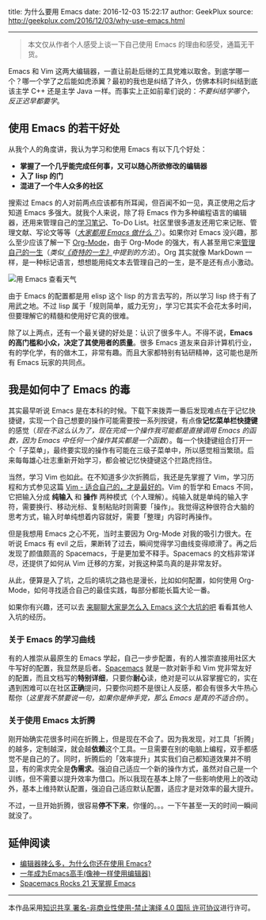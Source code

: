 title: 为什么要用 Emacs
date: 2016-12-03 15:22:17
author: GeekPlux
source: http://geekplux.com/2016/12/03/why-use-emacs.html

---

> 本文仅从作者个人感受上谈一下自己使用 Emacs 的理由和感受，通篇无干货。

Emacs 和 Vim 这两大编辑器，一直让前赴后继的工具党难以取舍。到底学哪一个？哪一个学了之后能如虎添翼？最初的我也是纠结了许久，仿佛本科时纠结到底该主学 C++ 还是主学 Java 一样。而事实上正如前辈们说的：*不要纠结学哪个，反正迟早都要学*。


## 使用 Emacs 的若干好处

从我个人的角度讲，我认为学习和使用 Emacs 有以下几个好处：

- **掌握了一个几乎能完成任何事，又可以随心所欲修改的编辑器**
- **入了 lisp 的门**
- **混进了一个牛人众多的社区**

搜索过 Emacs 的人对前两点应该都有所耳闻，但百闻不如一见，真正使用之后才知道 Emacs 多强大。就我个人来说，除了将 Emacs 作为多种编程语言的编辑器，还用来管理自己的[学习笔记](http://geekplux.com/wiki)、To-Do List。社区里很多道友还用它来记账、管理文献、写论文等等（*[大家都用 Emacs 做什么？](https://emacs-china.org/t/emacs/61)*）。如果你对 Emacs 没兴趣，那么至少应该了解一下 [Org-Mode](http://orgmode.org/)，由于 Org-Mode 的强大，有人甚至用它来[管理自己的一生](http://doc.norang.ca/org-mode.html)（*类似[《奇特的一生》](https://book.douban.com/subject/1115353/)中提到的方法*）。Org 其实就像 MarkDown 一样，是一种标记语言，想想能用纯文本去管理自己的一生，是不是还有点小激动。

![用 Emacs 查看天气](https://emacs-china.org/uploads/default/original/1X/606931976e4756474b5654f33e74171250d63c3e.jpeg)

由于 Emacs 的配置都是用 elisp 这个 lisp 的方言去写的，所以学习 lisp 终于有了用武之地。不过 lisp 属于「规则简单，威力无穷」，学习它其实不会花太多时间，但要理解它的精髓和使用好它真的很难。

除了以上两点，还有一个最关键的好处是：认识了很多牛人。不得不说，**Emacs 的高门槛和小众，决定了其使用者的质量**。很多 Emacs 道友来自非计算机行业，有的学化学，有的做木工，非常有趣。而且大家都特别有钻研精神，这可能也是所有 Emacs 玩家的共同点。


## 我是如何中了 Emacs 的毒

其实最早听说 Emacs 是在本科的时候。下载下来拨弄一番后发现难点在于记忆快捷键，实现一个自己想要的操作可能需要按一系列按键，有点像**记忆菜单栏快捷键**的感觉（*现在不这么认为了，现在完成一个操作我可能都是直接调用 Emacs 的函数，因为 Emacs 中任何一个操作其实都是一个函数*）。每一个快捷键组合打开一个「子菜单」，最终要实现的操作有可能在三级子菜单中，所以感觉相当繁琐。后来每每雄心壮志重新开始学习，都会被记忆快捷键这个拦路虎挡住。

当然，学习 Vim 也如此。在不知道多少次折腾后，我还是先掌握了 Vim，学习历程和方式参见这篇 [Vim - 适合自己的，才是最好的](http://geekplux.com/2015/06/06/vim-those-fit-yourself-are-the-best.html)。Vim 的哲学和 Emacs 不同，它把输入分成 **纯输入** 和 **操作** 两种模式（个人理解）。纯输入就是单纯的输入字符，需要换行、移动光标、复制粘贴时则需要「操作」。我觉得这种很符合大脑的思考方式，输入时单纯想着内容就好，需要「整理」内容时再操作。

但是我想用 Emacs 之心不死，当时主要因为 Org-Mode 对我的吸引力很大。在听说 Emacs 有 evil 之后，果断转了过去，瞬间觉得学习曲线变得顺滑了。再之后发现了颜值颇高的 Spacemacs，于是更加爱不释手。Spacemacs 的文档非常详尽，还提供了如何从 Vim 迁移的方案，对我这种菜鸟真的是非常友好。

从此，便算是入了坑，之后的填坑之路也是漫长，比如如何配置，如何使用 Org-Mode，如何寻找适合自己的最佳实践，每部分都能长篇大论一番。

如果你有兴趣，还可以去 [来聊聊大家是怎么入 Emacs 这个大坑的吧](https://emacs-china.org/t/emacs-joy/80) 看看其他人入坑的经历。


### 关于 Emacs 的学习曲线

有的人推崇从最原生的 Emacs 学起，自己一步步配置，有的人推崇直接用社区大牛写好的配置，我显然是后者。[Spacemacs](https://github.com/syl20bnr/spacemacs/) 就是一款对新手和 Vim 党非常友好的配置，而且文档写的**特别详细**，只要你**耐心**读，绝对是可以从容掌握它的，实在遇到困难可以在社区**正确**提问，只要你问题不是很让人反感，都会有很多大牛热心帮你（*这里我不禁要说一句，如果你是伸手党，那么 Emacs 是真的不适合你*）。


### 关于使用 Emacs 太折腾

刚开始确实花很多时间在折腾上，但是现在不会了。因为我发现，对工具「折腾」的越多，定制越深，就会越**依赖**这个工具。一旦需要在别的电脑上编程，双手都感觉不是自己的了。同时，折腾后的「效率提升」其实我们自己都知道效果并不明显，有的需求完全是**伪需求**。强迫自己适应一个新的操作方式，虽然对自己是一个训练，但不需要以提升效率为借口。所以我现在基本上除了一些影响使用上的改动外，基本上维持默认配置，强迫自己适应默认配置，适应才是对效率的最大提升。

不过，一旦开始折腾，很容易**停不下来**，你懂的。。。一下午甚至一天的时间一瞬间就没了。


## 延伸阅读

- [编辑器辣么多，为什么你还在使用 Emacs?](https://emacs-china.org/t/emacs/111)
- [一年成为Emacs高手(像神一样使用编辑器)](https://github.com/redguardtoo/mastering-emacs-in-one-year-guide/blob/master/guide-zh.org)
- [Spacemacs Rocks 21 天掌握 Emacs](https://github.com/emacs-china/Spacemacs-rocks)



--------------
本作品采用[知识共享 署名-非商业性使用-禁止演绎 4.0 国际 许可协议](http://creativecommons.org/licenses/by-nc-nd/4.0/)进行许可。
